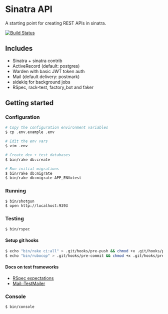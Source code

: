 # Sinatra API

A starting point for creating REST APIs in sinatra.

[![Build Status](https://travis-ci.org/phawk/sinatra-api.svg?branch=master)](https://travis-ci.org/phawk/sinatra-api)

## Includes

* Sinatra + sinatra contrib
* ActiveRecord (default: postgres)
* Warden with basic JWT token auth
* Mail (default delivery: postmark)
* sidekiq for background jobs
* RSpec, rack-test, factory_bot and faker

## Getting started

### Configuration

```sh
# Copy the configuration environment variables
$ cp .env.example .env

# Edit the env vars
$ vim .env

# Create dev + test databases
$ bin/rake db:create

# Run initial migrations
$ bin/rake db:migrate
$ bin/rake db:migrate APP_ENV=test
```

### Running

```sh
$ bin/shotgun
$ open http://localhost:9393
```

### Testing

```sh
$ bin/rspec
```

#### Setup git hooks

```sh
$ echo "bin/rake ci:all" > .git/hooks/pre-push && chmod +x .git/hooks/pre-push
$ echo "bin/rubocop" > .git/hooks/pre-commit && chmod +x .git/hooks/pre-commit
```

#### Docs on test frameworks

* [RSpec expectations](https://www.relishapp.com/rspec/rspec-expectations/docs/built-in-matchers)
* [Mail::TestMailer](https://github.com/mikel/mail#using-mail-with-testing-or-specing-libraries)

### Console

```sh
$ bin/console
```
